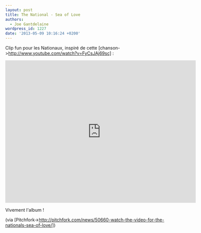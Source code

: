 ```yaml
---
layout: post
title: The National - Sea of Love
authors:
  - Joe Gantdelaine
wordpress_id: 1227
date: '2013-05-09 10:16:24 +0200'
---
```

Clip fun pour les Nationaux, inspiré de cette [chanson->http://www.youtube.com/watch?v=FyCsJAj69sc] :

<iframe width="600" height="450" src="http://www.youtube.com/embed/yIWmRbHDhGw" frameborder="0" allowfullscreen></iframe>

Vivement l'album !

(via [Pitchfork->http://pitchfork.com/news/50660-watch-the-video-for-the-nationals-sea-of-love/])
